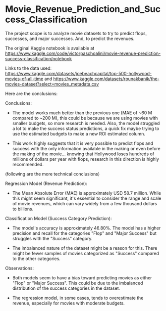 # Movie_Revenue_Prediction_and_Success_Classification
The project scope is to analyze movie datasets to try to predict flops, successes, and major successes. And, to predict the revenues.

The original Kaggle notebook is available at https://www.kaggle.com/code/victorpaschoalini/movie-revenue-prediction-success-classification/notebook

Links to the data used: https://www.kaggle.com/datasets/joebeachcapital/top-500-hollywood-movies-of-all-time and https://www.kaggle.com/datasets/rounakbanik/the-movies-dataset?select=movies_metadata.csv

Here are the conclusions:

Conclusions:

- The model works much better than the previous one (MAE of ~60 M compared to ~200 M), this could be because we are using movies with smaller budgets, so more research is needed. Also, the model struggled a lot to make the success status predictions, a quick fix maybe trying to use the estimated budgets to make a new ROI estimated column.

- This work highly suggests that it is very possible to predict flops and success with the only information available in the making or even before the making of the movie... knowing that Hollywood loses hundreds of millions of dollars per year with flops, research in this direction is highly recommended.

(following are the more technical conclusions)

Regression Model (Revenue Prediction):

- The Mean Absolute Error (MAE) is approximately USD 58.7 million. While this might seem significant, it's essential to consider the range and scale of movie revenues, which can vary widely from a few thousand dollars to billions.

Classification Model (Success Category Prediction):

- The model's accuracy is approximately 46.80%. The model has a higher precision and recall for the categories "Flop" and "Major Success" but struggles with the "Success" category.

- The imbalanced nature of the dataset might be a reason for this. There might be fewer samples of movies categorized as "Success" compared to the other categories.

Observations:

- Both models seem to have a bias toward predicting movies as either "Flop" or "Major Success". This could be due to the imbalanced distribution of the success categories in the dataset.

- The regression model, in some cases, tends to overestimate the revenue, especially for movies with moderate budgets.
